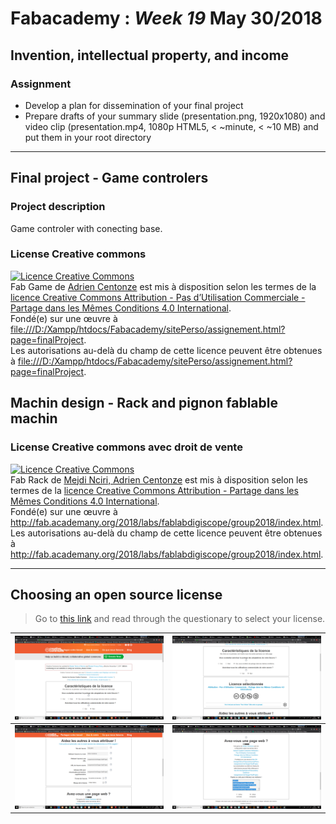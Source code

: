# Fabacademy : *Week 19* **May 30/2018**

## Invention, intellectual property, and income

### Assignment

* Develop a plan for dissemination of your final project
* Prepare drafts of your summary slide (presentation.png, 1920x1080) and video clip (presentation.mp4, 1080p HTML5, < ~minute, < ~10 MB) and put them in your root directory

---

## Final project - Game controlers

### Project description

Game controler with conecting base.
![]()

### License Creative commons

<a rel="license" href="http://creativecommons.org/licenses/by-nc-sa/4.0/"><img alt="Licence Creative Commons" style="border-width:0" src="https://i.creativecommons.org/l/by-nc-sa/4.0/80x15.png" /></a><br /><span xmlns:dct="http://purl.org/dc/terms/" href="http://purl.org/dc/dcmitype/Dataset" property="dct:title" rel="dct:type">Fab Game</span> de <a xmlns:cc="http://creativecommons.org/ns#" href="file:///D:/Xampp/htdocs/Fabacademy/sitePerso/assignement.html?page=finalProject" property="cc:attributionName" rel="cc:attributionURL">Adrien Centonze</a> est mis à disposition selon les termes de la <a rel="license" href="http://creativecommons.org/licenses/by-nc-sa/4.0/">licence Creative Commons Attribution - Pas d’Utilisation Commerciale - Partage dans les Mêmes Conditions 4.0 International</a>.<br />Fondé(e) sur une œuvre à <a xmlns:dct="http://purl.org/dc/terms/" href="file:///D:/Xampp/htdocs/Fabacademy/sitePerso/assignement.html?page=finalProject" rel="dct:source">file:///D:/Xampp/htdocs/Fabacademy/sitePerso/assignement.html?page=finalProject</a>.<br />Les autorisations au-delà du champ de cette licence peuvent être obtenues à <a xmlns:cc="http://creativecommons.org/ns#" href="file:///D:/Xampp/htdocs/Fabacademy/sitePerso/assignement.html?page=finalProject" rel="cc:morePermissions">file:///D:/Xampp/htdocs/Fabacademy/sitePerso/assignement.html?page=finalProject</a>.

## Machin design - Rack and pignon fablable machin

### License Creative commons avec droit de vente

<a rel="license" href="http://creativecommons.org/licenses/by-sa/4.0/"><img alt="Licence Creative Commons" style="border-width:0" src="https://i.creativecommons.org/l/by-sa/4.0/80x15.png" /></a><br /><span xmlns:dct="http://purl.org/dc/terms/" href="http://purl.org/dc/dcmitype/Dataset" property="dct:title" rel="dct:type">Fab Rack</span> de <a xmlns:cc="http://creativecommons.org/ns#" href="file:///D:/Xampp/htdocs/Fabacademy/sitePerso/assignement.html?page=finalProject" property="cc:attributionName" rel="cc:attributionURL">Mejdi Nciri, Adrien Centonze</a> est mis à disposition selon les termes de la <a rel="license" href="http://creativecommons.org/licenses/by-sa/4.0/">licence Creative Commons Attribution -  Partage dans les Mêmes Conditions 4.0 International</a>.<br />Fondé(e) sur une œuvre à <a xmlns:dct="http://purl.org/dc/terms/" href="http://fab.academany.org/2018/labs/fablabdigiscope/group2018/index.html" rel="dct:source">http://fab.academany.org/2018/labs/fablabdigiscope/group2018/index.html</a>.<br />Les autorisations au-delà du champ de cette licence peuvent être obtenues à <a xmlns:cc="http://creativecommons.org/ns#" href="http://fab.academany.org/2018/labs/fablabdigiscope/group2018/index.html" rel="cc:morePermissions">http://fab.academany.org/2018/labs/fablabdigiscope/group2018/index.html</a>.

---

## Choosing an open source license

> Go to [this link](https://creativecommons.org/choose/#metadata) and read through the questionary to select your license.

|![creative common 01](../assets\img\week19\creativeCommons00.png)|![creative common 02](../assets\img\week19\creativeCommons01.png)|
|---|---|
|![creative common 03](../assets\img\week19\creativeCommons02.png)|![creative common 04](../assets\img\week19\creativeCommons03.png)|
